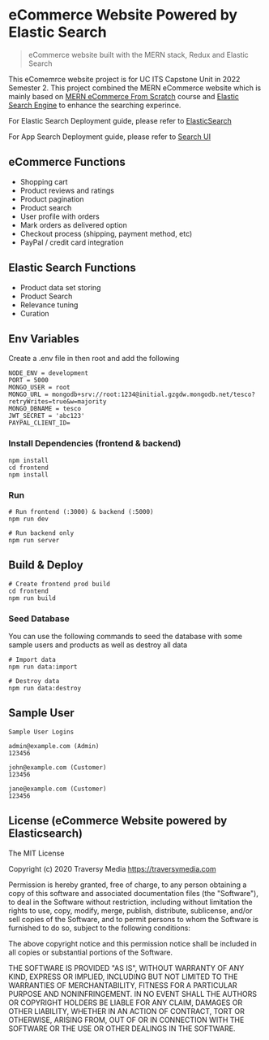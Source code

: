 # eCommerce Website Powered by Elastic Search 

> eCommerce website built with the MERN stack, Redux and Elastic Search


This eComemrce website project is for UC ITS Capstone Unit in 2022 Semester 2.
This project combined the MERN eCommerce website which is mainly based on  [MERN eCommerce From Scratch](https://www.udemy.com/course/mern-ecommerce) course and [Elastic Search Engine](https://www.elastic.co/elastic-stack/) to enhance the searching experince.

For Elastic Search Deployment guide, please refer to [ElasticSearch](./ElasticSearchSettingUp/ElasticSearch.md)

For App Search Deployment guide, please refer to [Search UI](./ElasticSearchSettingUp/SearchUI.md.md)


## eCommerce Functions

- Shopping cart
- Product reviews and ratings
- Product pagination
- Product search
- User profile with orders
- Mark orders as delivered option
- Checkout process (shipping, payment method, etc)
- PayPal / credit card integration

## Elastic Search Functions
- Product data set storing
- Product Search
- Relevance tuning
- Curation



## Env Variables

Create a .env file in then root and add the following

```
NODE_ENV = development
PORT = 5000
MONGO_USER = root
MONGO_URL = mongodb+srv://root:1234@initial.gzgdw.mongodb.net/tesco?retryWrites=true&w=majority
MONGO_DBNAME = tesco
JWT_SECRET = 'abc123'
PAYPAL_CLIENT_ID=
```

### Install Dependencies (frontend & backend)

```
npm install
cd frontend
npm install
```

### Run

```
# Run frontend (:3000) & backend (:5000)
npm run dev

# Run backend only
npm run server
```

## Build & Deploy

```
# Create frontend prod build
cd frontend
npm run build
```


### Seed Database

You can use the following commands to seed the database with some sample users and products as well as destroy all data

```
# Import data
npm run data:import

# Destroy data
npm run data:destroy
```

## Sample User
```
Sample User Logins

admin@example.com (Admin)
123456

john@example.com (Customer)
123456

jane@example.com (Customer)
123456
```


## License (eCommerce Website powered by Elasticsearch)

The MIT License

Copyright (c) 2020 Traversy Media https://traversymedia.com

Permission is hereby granted, free of charge, to any person obtaining a copy
of this software and associated documentation files (the "Software"), to deal
in the Software without restriction, including without limitation the rights
to use, copy, modify, merge, publish, distribute, sublicense, and/or sell
copies of the Software, and to permit persons to whom the Software is
furnished to do so, subject to the following conditions:

The above copyright notice and this permission notice shall be included in
all copies or substantial portions of the Software.

THE SOFTWARE IS PROVIDED "AS IS", WITHOUT WARRANTY OF ANY KIND, EXPRESS OR
IMPLIED, INCLUDING BUT NOT LIMITED TO THE WARRANTIES OF MERCHANTABILITY,
FITNESS FOR A PARTICULAR PURPOSE AND NONINFRINGEMENT. IN NO EVENT SHALL THE
AUTHORS OR COPYRIGHT HOLDERS BE LIABLE FOR ANY CLAIM, DAMAGES OR OTHER
LIABILITY, WHETHER IN AN ACTION OF CONTRACT, TORT OR OTHERWISE, ARISING FROM,
OUT OF OR IN CONNECTION WITH THE SOFTWARE OR THE USE OR OTHER DEALINGS IN
THE SOFTWARE.
